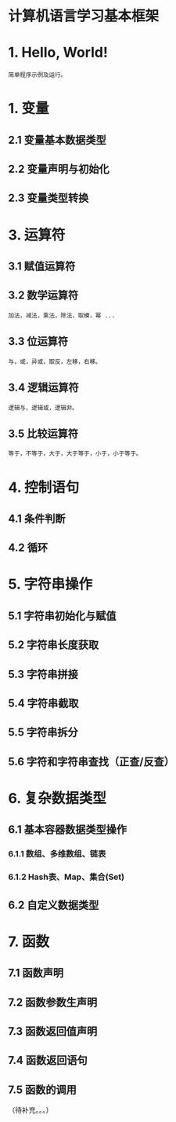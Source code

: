 计算机语言学习基本框架
====================

# 1. Hello, World!
    简单程序示例及运行。

# 1. 变量
## 2.1 变量基本数据类型  
## 2.2 变量声明与初始化
## 2.3 变量类型转换

# 3. 运算符
## 3.1 赋值运算符
## 3.2 数学运算符
    加法，减法，乘法，除法，取模，幂 ...

## 3.3 位运算符
    与，或，异或，取反，左移，右移。

## 3.4 逻辑运算符
    逻辑与，逻辑或，逻辑非。

## 3.5 比较运算符
    等于，不等于，大于，大于等于，小于，小于等于。

# 4. 控制语句
## 4.1 条件判断
## 4.2 循环

# 5. 字符串操作
## 5.1 字符串初始化与赋值
## 5.2 字符串长度获取
## 5.3 字符串拼接
## 5.4 字符串截取
## 5.5 字符串拆分
## 5.6 字符和字符串查找（正查/反查）

# 6. 复杂数据类型
## 6.1 基本容器数据类型操作
### 6.1.1 数组、多维数组、链表
### 6.1.2 Hash表、Map、集合(Set)
## 6.2 自定义数据类型

# 7. 函数
## 7.1 函数声明
## 7.2 函数参数生声明
## 7.3 函数返回值声明
## 7.4 函数返回语句
## 7.5 函数的调用 

（待补充。。。）